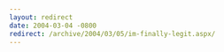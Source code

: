 ```yaml
---
layout: redirect
date: 2004-03-04 -0800
redirect: /archive/2004/03/05/im-finally-legit.aspx/
---
```


